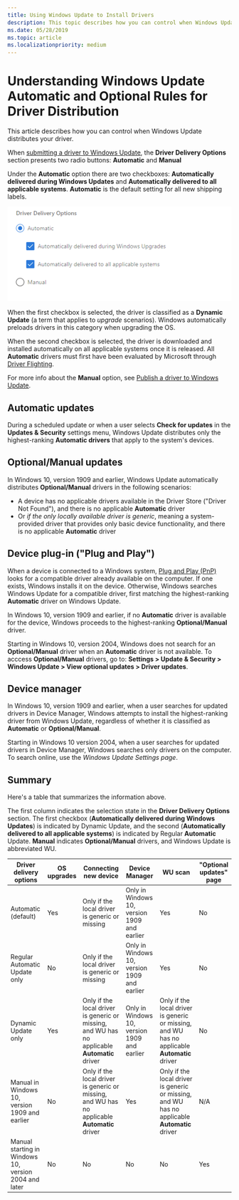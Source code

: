 ```yaml
---
title: Using Windows Update to Install Drivers
description: This topic describes how you can control when Windows Update distributes your driver.
ms.date: 05/28/2019
ms.topic: article
ms.localizationpriority: medium
---
```


# Understanding Windows Update Automatic and Optional Rules for Driver Distribution

This article describes how you can control when Windows Update distributes your driver.

When [submitting a driver to Windows Update](publish-a-driver-to-windows-update.md), the **Driver Delivery Options** section presents two radio buttons: **Automatic** and **Manual**

Under the **Automatic** option there are two checkboxes: **Automatically delivered during Windows Updates** and **Automatically delivered to all applicable systems**. **Automatic** is the default setting for all new shipping labels.

![Automatic driver promotions checkboxes](images/driver-delivery-options.png)

When the first checkbox is selected, the driver is classified as a **Dynamic Update** (a term that applies to *upgrade* scenarios). Windows automatically preloads drivers in this category when upgrading the OS.

When the second checkbox is selected, the driver is downloaded and installed automatically on all applicable systems once it is released. All **Automatic** drivers must first have been evaluated by Microsoft through [Driver Flighting](driver-flighting.md).

For more info about the **Manual** option, see [Publish a driver to Windows Update](publish-a-driver-to-windows-update.md).

## Automatic updates

During a scheduled update or when a user selects **Check for updates** in the **Updates & Security** settings menu, Windows Update distributes only the highest-ranking **Automatic drivers** that apply to the system's devices.

## Optional/Manual updates

In Windows 10, version 1909 and earlier, Windows Update automatically distributes **Optional/Manual** drivers in the following scenarios:
* A device has no applicable drivers available in the Driver Store ("Driver Not Found"), and there is no applicable **Automatic** driver
* Or *if the only locally available driver is generic*, meaning a system-provided driver that provides only basic device functionality, and there is no applicable **Automatic** driver

## Device plug-in ("Plug and Play")

When a device is connected to a Windows system, [Plug and Play (PnP)](../kernel/introduction-to-plug-and-play.md) looks for a compatible driver already available on the computer. If one exists, Windows installs it on the device. Otherwise, Windows searches Windows Update for a compatible driver, first matching the highest-ranking **Automatic** driver on Windows Update.

In Windows 10, version 1909 and earlier, if no **Automatic** driver is available for the device, Windows proceeds to the highest-ranking **Optional/Manual** driver.

Starting in Windows 10, version 2004, Windows does not search for an **Optional/Manual** driver when an **Automatic** driver is not available. To acccess **Optional/Manual** drivers, go to: **Settings > Update & Security > Windows Update > View optional updates > Driver updates**.

## Device manager

In Windows 10, version 1909 and earlier, when a user searches for updated drivers in Device Manager, Windows attempts to install the highest-ranking driver from Windows Update, regardless of whether it is classified as **Automatic** or **Optional/Manual**.

Starting in Windows 10 version 2004, when a user searches for updated drivers in Device Manager, Windows searches only drivers on the computer. To search online, use the *Windows Update Settings page*.

## Summary

Here's a table that summarizes the information above.

The first column indicates the selection state in the **Driver Delivery Options** section. The first checkbox (**Automatically delivered during Windows Updates**) is indicated by Dynamic Update, and the second (**Automatically delivered to all applicable systems**) is indicated by Regular **Automatic** Update. **Manual** indicates **Optional/Manual** drivers, and Windows Update is abbreviated WU.

|Driver delivery options|OS upgrades|Connecting new device|Device Manager|WU scan|"Optional updates" page|
|-|-|-|-|-|-|
|Automatic (default)|Yes|Only if the local driver is generic or missing|Only in Windows 10, version 1909 and earlier|Yes|No|
|Regular Automatic Update only|No|Only if the local driver is generic or missing|Only in Windows 10, version 1909 and earlier|Yes|No|
|Dynamic Update only|Yes|Only if the local driver is generic or missing, and WU has no applicable **Automatic** driver|Only in Windows 10, version 1909 and earlier|Only if the local driver is generic or missing, and WU has no applicable **Automatic** driver|No|
|Manual in Windows 10, version 1909 and earlier|No|Only if the local driver is generic or missing, and WU has no applicable **Automatic** driver|Yes|Only if the local driver is generic or missing, and WU has no applicable **Automatic** driver|N/A|
|Manual starting in Windows 10, version 2004 and later|No|No|No|No|Yes|

